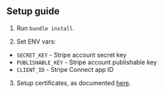 ## Setup guide

1. Run `bundle install`.

2. Set ENV vars:

* `SECRET_KEY` - Stripe account secret key
* `PUBLISHABLE_KEY` - Stripe account publishable key
* `CLIENT_ID` - Stripe Connect app ID

3. Setup certificates, as documented [here](https://github.com/grocer/grocer#certificate-file).